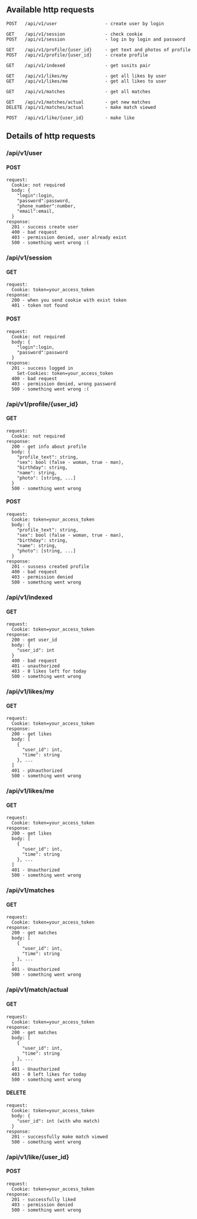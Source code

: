 ## Available http requests
    POST   /api/v1/user                  - create user by login

    GET    /api/v1/session               - check cookie
    POST   /api/v1/session               - log in by login and password
    
    GET    /api/v1/profile/{user_id}     - get text and photos of profile
    POST   /api/v1/profile/{user_id}     - create profile

    GET    /api/v1/indexed               - get susits pair

    GET    /api/v1/likes/my              - get all likes by user
    GET    /api/v1/likes/me              - get all likes to user
    
    GET    /api/v1/matches               - get all matches
    
    GET    /api/v1/matches/actual        - get new matches
    DELETE /api/v1/matches/actual        - make match viewed

    POST   /api/v1/like/{user_id}        - make like

## Details of http requests
### /api/v1/user
#### POST
    request:
      Cookie: not required
      body: {
        "login":login,
        "password":password,
        "phone_number":number,
        "email":email,
      }
    response:  
      201 - success create user
      400 - bad request
      403 - permission denied, user already exist
      500 - something went wrong :(
### /api/v1/session
#### GET
    request:
      Cookie: token=your_access_token
    response:
      200 - when you send cookie with exist token
      401 - token not found
#### POST
    request:
      Cookie: not required
      body: {
        "login":login,
        "password":password
      }
    response:  
      201 - success logged in
        Set-Cookies: token=your_access_token
      400 - bad request
      403 - permission denied, wrong password
      500 - something went wrong :(
### /api/v1/profile/{user_id}
#### GET
    request:
      Cookie: not required
    response:  
      200 - get info about profile
      body: {
        "profile_text": string,
        "sex": bool (false - woman, true - man),
        "birthday": string,
        "name": string,
        "photo": [string, ...]
      }
      500 - something went wrong
#### POST
    request:
      Cookie: token=your_access_token
      body: {
        "profile_text": string,
        "sex": bool (false - woman, true - man),
        "birthday": string,
        "name": string,
        "photo": [string, ...]
      }
    response:
      201 - sussess created profile
      400 - bad request
      403 - permission denied
      500 - something went wrong
### /api/v1/indexed
#### GET
    request:
      Cookie: token=your_access_token
    response: 
      200 - get user_id
      body: {
        "user_id": int
      }
      400 - bad request
      401 - unauthorized
      403 - 0 likes left for today
      500 - something went wrong
### /api/v1/likes/my
#### GET
    request: 
      Cookie: token=your_access_token
    response:
      200 - get likes
      body: [
        {
          "user_id": int,
          "time": string
        }, ...
      ]
      401 - pUnauthorized
      500 - something went wrong
### /api/v1/likes/me
#### GET
    request: 
      Cookie: token=your_access_token
    response:
      200 - get likes
      body: [
        {
          "user_id": int,
          "time": string
        }, ...
      ]
      401 - Unauthorized
      500 - something went wrong
### /api/v1/matches
#### GET
    request: 
      Cookie: token=your_access_token
    response:
      200 - get matches
      body: [
        {
          "user_id": int,
          "time": string
        }, ...
      ]
      401 - Unauthorized
      500 - something went wrong
### /api/v1/match/actual
#### GET
    request: 
      Cookie: token=your_access_token
    response:
      200 - get matches
      body: [
        {
          "user_id": int,
          "time": string
        }, ...
      ]
      401 - Unauthorized
      403 - 0 left likes for today
      500 - something went wrong
#### DELETE
    request:
      Cookie: token=your_access_token
      body: {
        "user_id": int (with who match)
      }
    response:
      201 - successfully make match viewed
      500 - something went wrong
### /api/v1/like/{user_id}
#### POST
    request:
      Cookie: token=your_access_token
    response:
      201 - successfully liked
      403 - permission denied
      500 - something went wrong